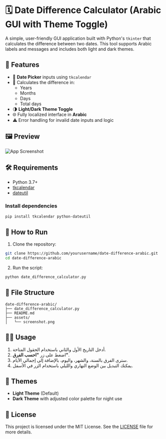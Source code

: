 
# 🗓️ Date Difference Calculator (Arabic GUI with Theme Toggle)

A simple, user-friendly GUI application built with Python's `tkinter` that calculates the difference between two dates. This tool supports Arabic labels and messages and includes both light and dark themes.

## 🌟 Features

- 📅 **Date Picker** inputs using `tkcalendar`
- 🧮 Calculates the difference in:
  - Years
  - Months
  - Days
  - Total days
- 🌗 **Light/Dark Theme Toggle**
- 🌐 Fully localized interface in **Arabic**
- ⚠️ Error handling for invalid date inputs and logic

## 🖼️ Preview

![App Screenshot](assets/screenshot.png)

## 🛠️ Requirements

- Python 3.7+
- [tkcalendar](https://pypi.org/project/tkcalendar/)
- [dateutil](https://pypi.org/project/python-dateutil/)

### Install dependencies

```bash
pip install tkcalendar python-dateutil
```

## 🚀 How to Run

1. Clone the repository:

```bash
git clone https://github.com/yourusername/date-difference-arabic.git
cd date-difference-arabic
```

2. Run the script:

```bash
python date_difference_calculator.py
```

## 📂 File Structure

```
date-difference-arabic/
├── date_difference_calculator.py
├── README.md
├── assets/
│   └── screenshot.png
```

## 🧑‍💻 Usage

1. أدخل التاريخ الأول والثاني باستخدام الحقول المتاحة.
2. اضغط على زر **"احسب الفرق"**.
3. سترى الفرق بالسنة، والشهر، واليوم، بالإضافة إلى إجمالي الأيام.
4. يمكنك التبديل بين الوضع النهاري والليلي باستخدام الزر في الأسفل.

## 🌙 Themes

- **Light Theme** (Default)
- **Dark Theme** with adjusted color palette for night use

## 📜 License

This project is licensed under the MIT License. See the [LICENSE](LICENSE) file for more details.
